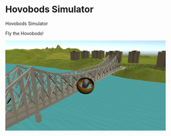 # Hovobods Simulator
Hovobods Simulator

Fly the Hovobods!

![alt text](https://github.com/dexterai-lab/hovobods-simulator/blob/master/Screenshots/HovobodsSim.png?raw=true)

